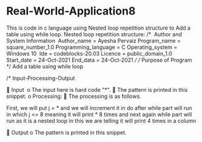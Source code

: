 # Real-World-Application8
This is code in c language using Nested loop repetition structure to Add a table using while loop.
Nested loop repetition structure:
/*  Author and System Information 
Author_name = Ayesha Pervaiz
Program_name = square_number_1.0
Programming_language = C
Operating_system = Windows 10 
Ide = codeblocks-20.03
Licence = public_domain_1.0
Start_date = 24-Oct-2021
End_data = 24-Oct-2021
*/
/* Purpose of Program
*/ Add a table using while loop

/* Input-Processing-Output 

 Input 
o The input here is hard code &quot;*&quot;.
 The pattern is printed in this snippet.
o Processing:
 The processing is as follows.

First, we will put j = * and we will increment it in do after
while part will run in which j &lt;= 8 meaning it will print * 8
times and next again while part will run as it is a nested loop
in this we are telling it will print 4 times in a column

 Output
o The pattern is printed in this snippet.

